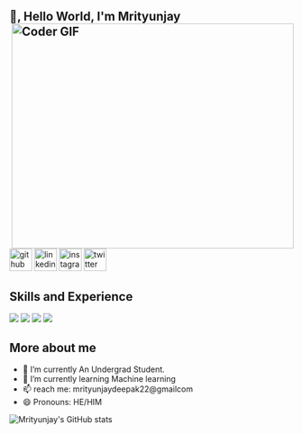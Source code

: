 ## 👋, Hello World, I'm Mrityunjay                                          <img align="right" src="https://user-images.githubusercontent.com/40417995/154032668-e6d984dc-9048-438b-a21d-eb425437007e.gif" alt="Coder GIF" width="500" height="400">
[<img src='https://www.iconsdb.com/icons/preview/white/github-10-xxl.png' alt='github' height='40'>](https://github.com/Mrityunjaydeepak)                  [<img src='https://www.iconsdb.com/icons/preview/white/linkedin-6-xxl.png' alt='linkedin' height='40'>](https://www.linkedin.com/in/mrityunjay-deepak//)              [<img src='https://www.iconsdb.com/icons/preview/white/instagram-xxl.png' alt='instagram' height='40'>](https://www.instagram.com/thakur_mrityunjaydeepak//)          [<img src='https://www.iconsdb.com/icons/preview/white/twitter-xxl.png' alt='twitter' height='40'>](https://twitter.com/maddytkd)                                         
## Skills and Experience                                                             
                                                
 ![](https://img.shields.io/badge/Machine%20Learning-%3C%2F%3E-blueviolet) 
 ![](https://img.shields.io/badge/Core%20Java-%3C%2F%3E-yellow) 
 ![](https://img.shields.io/badge/Python-%7C-0%2C%2022%2C%20100)
 ![](https://img.shields.io/badge/SQL-%7C-orange)      
      
 ## More about me      

 - 🔭 I’m currently An Undergrad Student.                                                      
 - 🌱 I’m currently learning Machine learning  
 - 📫  reach me: mrityunjaydeepak22@gmailcom 
 - 😄 Pronouns: HE/HIM 




  ![Mrityunjay's GitHub stats](https://github-readme-stats.vercel.app/api?username=Mrityunjaydeepak&theme=gotham_icons=true)                                                       





